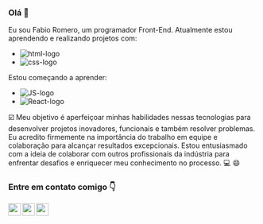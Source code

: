 ### Olá 👋

Eu sou Fabio Romero, um programador Front-End. Atualmente estou aprendendo e realizando projetos com: 
- <img src="https://img.shields.io/badge/HTML5-E34F26?style=for-the-badge&logo=html5&logoColor=white" alt="html-logo"/>
- <img src="https://img.shields.io/badge/CSS3-1572B6?style=for-the-badge&logo=css3&logoColor=white" alt="css-logo"/>

Estou começando a aprender:
- <img src="https://img.shields.io/badge/JavaScript-F7DF1E?style=for-the-badge&logo=javascript&logoColor=black" alt="JS-logo"/>
- <img src="https://img.shields.io/badge/React-20232A?style=for-the-badge&logo=react&logoColor=61DAFB" alt="React-logo"/>

:ballot_box_with_check: Meu objetivo é aperfeiçoar minhas habilidades nessas tecnologias para desenvolver projetos inovadores, funcionais e também resolver problemas. Eu acredito firmemente na importância do trabalho em equipe e colaboração para alcançar resultados excepcionais. Estou entusiasmado com a ideia de colaborar com outros profissionais da indústria para enfrentar desafios e enriquecer meu conhecimento no processo. :computer: :smile:

### Entre em contato comigo :point_down:
<p>
<a href="https://www.linkedin.com/in/fabioromeroo/" target="_blank">
  <img width="25px" src="https://cdn.jsdelivr.net/npm/simple-icons@v3/icons/linkedin.svg"/>
<a/>
  
<a href="mailto:fabiiosbs@gmail.com" target="_blank">
  <img  width="25px" align="left" src="https://cdn.jsdelivr.net/npm/simple-icons@3.13.0/icons/gmail.svg"/>
  </a>

<a href="https://wa.me/5547997453024?text=¡Oi+Fábio,+eu+sou...!" target="_blank">
  <img width="25px" align="left" src="https://cdn.jsdelivr.net/npm/simple-icons@3.13.0/icons/whatsapp.svg"/>
</a>
</p>
